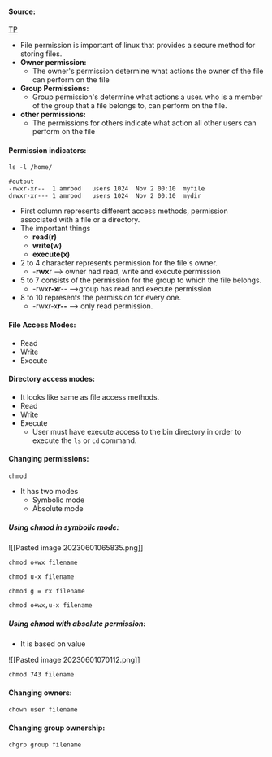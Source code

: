 #### Source:
[TP](https://www.tutorialspoint.com/unix/unix-file-permission.htm)


* File permission is important of linux that provides a secure method for storing files.
* **Owner permission:**
	* The owner's permission determine what actions the owner of the file can perform on the file
* **Group Permissions:** 
	* Group permission's determine what actions a user. who is a member of the group that a file belongs to, can perform on the file.
* **other permissions:**
	* The permissions for others indicate what action all other users can perform on the file


#### Permission indicators:

```
ls -l /home/

#output 
-rwxr-xr--  1 amrood   users 1024  Nov 2 00:10  myfile
drwxr-xr--- 1 amrood   users 1024  Nov 2 00:10  mydir
```

* First column represents different access methods, permission associated with a file or a directory.
* The important things
	* **read(r)**
	* **write(w)**
	* **execute(x)**
* 2 to 4 character represents permission for the file's owner.
	* -**rwx**r --> owner had read, write and execute permission
* 5 to 7 consists of the permission for the group to which the file belongs.
	* -rwx**r-x**r-- -->group has read and execute permission
* 8 to 10 represents the permission for every one.
	* -rwxr-x**r--** --> only read permission.


#### File Access Modes:

* Read
* Write
* Execute

#### Directory access modes:

* It looks like same as file access methods.
* Read
* Write
* Execute
	* User must have execute access to the bin directory in order to execute the `ls` or `cd` command.


#### Changing permissions:

```
chmod
```

* It has two modes
	* Symbolic mode
	* Absolute mode

##### Using chmod in symbolic mode:

![[Pasted image 20230601065835.png]]


```
chmod o+wx filename

chmod u-x filename

chmod g = rx filename

chmod o+wx,u-x filename
```

##### Using chmod with absolute permission:

* It is based on value

![[Pasted image 20230601070112.png]]

```
chmod 743 filename
```


#### Changing owners:

```
chown user filename
```

#### Changing group ownership:

```
chgrp group filename
```

